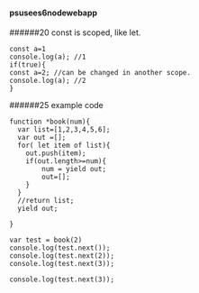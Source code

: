 #### psusees6nodewebapp
######20
const is scoped, like let.
```
const a=1
console.log(a); //1
if(true){
const a=2; //can be changed in another scope.
console.log(a); //2
}
```

######25
example code
```
function *book(num){
  var list=[1,2,3,4,5,6];
  var out =[];
  for( let item of list){
    out.push(item);
    if(out.length>=num){
      	num = yield out;
      	out=[];
    }
  }
  //return list;
  yield out;
  
}

var test = book(2)
console.log(test.next());
console.log(test.next(2));
console.log(test.next(3));

console.log(test.next(3));
```
